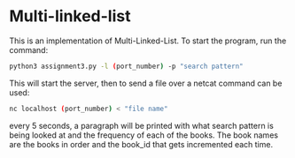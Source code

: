 # Multi-linked-list

This is an implementation of Multi-Linked-List.
To start the program, run the command:

```bash
python3 assignment3.py -l (port_number) -p "search pattern"
```

This will start the server, then to send a file over a netcat command can be used:

```bash
nc localhost (port_number) < "file name"
```

every 5 seconds, a paragraph will be printed with what search pattern is being looked at and the frequency of each of the books. The book names are the books in order and the book_id that gets incremented each time.